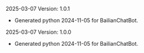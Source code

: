 2025-03-07 Version: 1.0.1
- Generated python 2024-11-05 for BailianChatBot.

2025-03-07 Version: 1.0.0
- Generated python 2024-11-05 for BailianChatBot.

